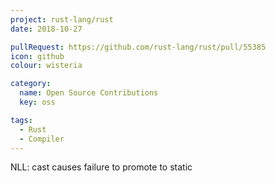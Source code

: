 ```yaml
---
project: rust-lang/rust
date: 2018-10-27

pullRequest: https://github.com/rust-lang/rust/pull/55385
icon: github
colour: wisteria

category:
  name: Open Source Contributions
  key: oss

tags:
  - Rust
  - Compiler
---
```

NLL: cast causes failure to promote to static
